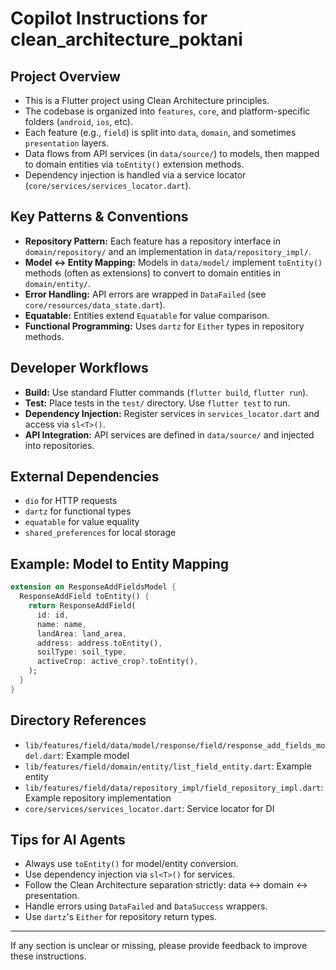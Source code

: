 # Copilot Instructions for clean_architecture_poktani

## Project Overview
- This is a Flutter project using Clean Architecture principles.
- The codebase is organized into `features`, `core`, and platform-specific folders (`android`, `ios`, etc).
- Each feature (e.g., `field`) is split into `data`, `domain`, and sometimes `presentation` layers.
- Data flows from API services (in `data/source/`) to models, then mapped to domain entities via `toEntity()` extension methods.
- Dependency injection is handled via a service locator (`core/services/services_locator.dart`).

## Key Patterns & Conventions
- **Repository Pattern:** Each feature has a repository interface in `domain/repository/` and an implementation in `data/repository_impl/`.
- **Model <-> Entity Mapping:** Models in `data/model/` implement `toEntity()` methods (often as extensions) to convert to domain entities in `domain/entity/`.
- **Error Handling:** API errors are wrapped in `DataFailed` (see `core/resources/data_state.dart`).
- **Equatable:** Entities extend `Equatable` for value comparison.
- **Functional Programming:** Uses `dartz` for `Either` types in repository methods.

## Developer Workflows
- **Build:** Use standard Flutter commands (`flutter build`, `flutter run`).
- **Test:** Place tests in the `test/` directory. Use `flutter test` to run.
- **Dependency Injection:** Register services in `services_locator.dart` and access via `sl<T>()`.
- **API Integration:** API services are defined in `data/source/` and injected into repositories.

## External Dependencies
- `dio` for HTTP requests
- `dartz` for functional types
- `equatable` for value equality
- `shared_preferences` for local storage

## Example: Model to Entity Mapping
```dart
extension on ResponseAddFieldsModel {
  ResponseAddField toEntity() {
    return ResponseAddField(
      id: id,
      name: name,
      landArea: land_area,
      address: address.toEntity(),
      soilType: soil_type,
      activeCrop: active_crop?.toEntity(),
    );
  }
}
```

## Directory References
- `lib/features/field/data/model/response/field/response_add_fields_model.dart`: Example model
- `lib/features/field/domain/entity/list_field_entity.dart`: Example entity
- `lib/features/field/data/repository_impl/field_repository_impl.dart`: Example repository implementation
- `core/services/services_locator.dart`: Service locator for DI

## Tips for AI Agents
- Always use `toEntity()` for model/entity conversion.
- Use dependency injection via `sl<T>()` for services.
- Follow the Clean Architecture separation strictly: data <-> domain <-> presentation.
- Handle errors using `DataFailed` and `DataSuccess` wrappers.
- Use `dartz`'s `Either` for repository return types.

---

If any section is unclear or missing, please provide feedback to improve these instructions.
